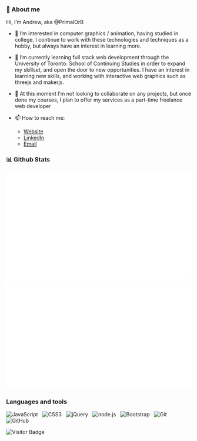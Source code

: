 ### 👋 About me
Hi, I’m Andrew, aka @PrimalOrB

- 👀 I’m interested in computer graphics / animation, having studied in college. I continue to work with these technologies and techniques as a hobby, but always have an interest in learning more.

- 🌱 I’m currently learning full stack web development through the University of Toronto: School of Continuing Studies in order to expand my skillset, and open the door to new opportunities. I have an interest in learning new skills, and working with interactive web graphics such as threejs and makerjs. 

- 💞️ At this moment I’m not looking to collaborate on any projects, but once done my courses, I plan to offer my services as a part-time freelance web developer

- 📫 How to reach me:
  * [Website](http://primalorb.github.io)
  * [LinkedIn](https://www.linkedin.com/in/andrew-ogilvie-725206153/)
  * [Email](mailto://primalorb@gmail.com)

### 📊 Github Stats
<a href='https://github.com/rahul-jha98/github-stats-transparent'> 
 
![Stats Overview](https://github.com/PrimalOrB/github-stats-transparent/blob/output/generated/overview.svg)
![Most Used Languages](https://github.com/PrimalOrB/github-stats-transparent/blob/output/generated/languages.svg)
 </a>
 
 ### Languages and tools
 ![JavaScript](https://img.shields.io/badge/-JavaScript-0e3d59?logo=javascript&style=for-the-badge)&nbsp;&nbsp;
 ![CSS3](https://img.shields.io/badge/-CSS3-0e3d59?logo=css3&style=for-the-badge)&nbsp;&nbsp;
 ![jQuery](https://img.shields.io/badge/-jQuery-0e3d59?logo=jquery&style=for-the-badge)&nbsp;&nbsp;
 ![node.js](https://img.shields.io/badge/-node-0e3d59?logo=node.js&style=for-the-badge)&nbsp;&nbsp;
 ![Bootstrap](https://img.shields.io/badge/-Bootstrap-0e3d59?logo=bootstrap&style=for-the-badge)&nbsp;&nbsp;
 ![Git](https://img.shields.io/badge/-Git-0e3d59?logo=git&style=for-the-badge)&nbsp;&nbsp;
 ![GitHub](https://img.shields.io/badge/-GitHub-0e3d59?logo=github&style=for-the-badge)&nbsp;&nbsp;
 
 ![Visitor Badge](https://visitor-badge.laobi.icu/badge?page_id=PrimalOrB.PrimalOrB&title=VISITORS)
 

<!---
PrimalOrB/PrimalOrB is a ✨ special ✨ repository because its `README.md` (this file) appears on your GitHub profile.
You can click the Preview link to take a look at your changes.
--->
